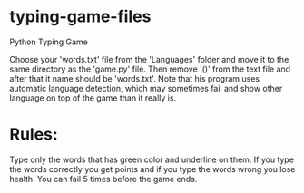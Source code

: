 # typing-game-files
Python Typing Game

Choose your 'words.txt' file from the 'Languages' folder and move it to the same directory as the 'game.py' file. Then remove '()' from the text file and after that it name should be 'words.txt'. Note that his program uses automatic language detection, which may sometimes fail and show other language on top of the game than it really is.

# Rules:
Type only the words that has green color and underline on them. If you type the words correctly you get points and if you type the words wrong you lose health. You can fail 5 times before the game ends.
